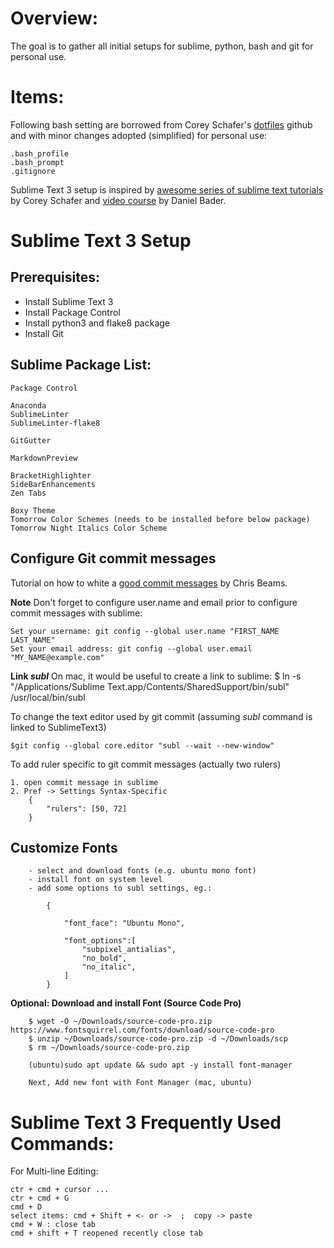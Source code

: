 

Overview:
========
The goal is to gather all initial setups for sublime, python, bash and git for personal use. 


Items:
=====
Following bash setting are borrowed from Corey Schafer's [dotfiles](https://github.com/CoreyMSchafer/dotfiles) github and with minor changes adopted (simplified) for personal use:

	.bash_profile
	.bash_prompt
	.gitignore


Sublime Text 3 setup is inspired by [awesome series of sublime text tutorials](https://www.youtube.com/watch?v=zVLJfrIwEP8&list=PL-osiE80TeTtHH8BZngXEsLPGotQxZa6z) by Corey Schafer and [video course](ttps://training.realpython.com/courses/sublime-python/) by Daniel Bader.



Sublime Text 3 Setup 
====================

Prerequisites:
-------------
* Install Sublime Text 3
* Install Package Control 
* Install python3 and flake8 package
* Install Git


Sublime Package List:
---------------------
	Package Control

	Anaconda
	SublimeLinter
	SublimeLinter-flake8
	
	GitGutter

	MarkdownPreview

	BracketHighlighter
	SideBarEnhancements
	Zen Tabs

	Boxy Theme
	Tomorrow Color Schemes (needs to be installed before below package)
	Tomorrow Night Italics Color Scheme


Configure Git commit messages
-----------------------------
Tutorial on how to white a [good commit messages](https://chris.beams.io/posts/git-commit/) by Chris Beams.


**Note** Don't forget to configure user.name and email prior to configure commit messages with sublime:

	Set your username: git config --global user.name "FIRST_NAME LAST_NAME"
	Set your email address: git config --global user.email "MY_NAME@example.com"

**Link _subl_** On mac, it would be useful to create a link to sublime:
	$ ln -s "/Applications/Sublime Text.app/Contents/SharedSupport/bin/subl" /usr/local/bin/subl


To change the text editor used by git commit (assuming _subl_ command is linked to SublimeText3)
	
	$git config --global core.editor "subl --wait --new-window"


To add ruler specific to git commit messages (actually two rulers)
	
	1. open commit message in sublime
	2. Pref -> Settings Syntax-Specific 
		{
			"rulers": [50, 72]
		}



Customize Fonts
---------------

		- select and download fonts (e.g. ubuntu mono font)
		- install font on system level
		- add some options to subl settings, eg.:

			{

				"font_face": "Ubuntu Mono",

				"font_options":[
					"subpixel_antialias",
					"no_bold",
					"no_italic",
				]
			}

**Optional: Download and install Font (Source Code Pro)**

		
		$ wget -O ~/Downloads/source-code-pro.zip https://www.fontsquirrel.com/fonts/download/source-code-pro
		$ unzip ~/Downloads/source-code-pro.zip -d ~/Downloads/scp
		$ rm ~/Downloads/source-code-pro.zip

		(ubuntu)sudo apt update && sudo apt -y install font-manager

		Next, Add new font with Font Manager (mac, ubuntu)


Sublime Text 3 Frequently Used Commands:
========================================
For Multi-line Editing:

	ctr + cmd + cursor ...
	ctr + cmd + G 
	cmd + D 
	select items: cmd + Shift + <- or ->  ;  copy -> paste 
	cmd + W : close tab
	cmd + shift + T reopened recently close tab

